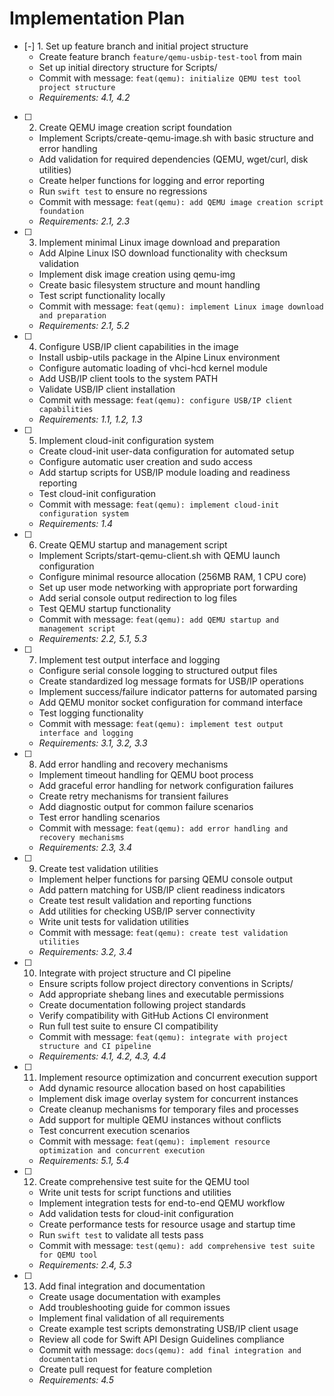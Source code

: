 # Implementation Plan

- [-] 1. Set up feature branch and initial project structure
  - Create feature branch `feature/qemu-usbip-test-tool` from main
  - Set up initial directory structure for Scripts/
  - Commit with message: `feat(qemu): initialize QEMU test tool project structure`
  - _Requirements: 4.1, 4.2_

- [ ] 2. Create QEMU image creation script foundation
  - Implement Scripts/create-qemu-image.sh with basic structure and error handling
  - Add validation for required dependencies (QEMU, wget/curl, disk utilities)
  - Create helper functions for logging and error reporting
  - Run `swift test` to ensure no regressions
  - Commit with message: `feat(qemu): add QEMU image creation script foundation`
  - _Requirements: 2.1, 2.3_

- [ ] 3. Implement minimal Linux image download and preparation
  - Add Alpine Linux ISO download functionality with checksum validation
  - Implement disk image creation using qemu-img
  - Create basic filesystem structure and mount handling
  - Test script functionality locally
  - Commit with message: `feat(qemu): implement Linux image download and preparation`
  - _Requirements: 2.1, 5.2_

- [ ] 4. Configure USB/IP client capabilities in the image
  - Install usbip-utils package in the Alpine Linux environment
  - Configure automatic loading of vhci-hcd kernel module
  - Add USB/IP client tools to the system PATH
  - Validate USB/IP client installation
  - Commit with message: `feat(qemu): configure USB/IP client capabilities`
  - _Requirements: 1.1, 1.2, 1.3_

- [ ] 5. Implement cloud-init configuration system
  - Create cloud-init user-data configuration for automated setup
  - Configure automatic user creation and sudo access
  - Add startup scripts for USB/IP module loading and readiness reporting
  - Test cloud-init configuration
  - Commit with message: `feat(qemu): implement cloud-init configuration system`
  - _Requirements: 1.4_

- [ ] 6. Create QEMU startup and management script
  - Implement Scripts/start-qemu-client.sh with QEMU launch configuration
  - Configure minimal resource allocation (256MB RAM, 1 CPU core)
  - Set up user mode networking with appropriate port forwarding
  - Add serial console output redirection to log files
  - Test QEMU startup functionality
  - Commit with message: `feat(qemu): add QEMU startup and management script`
  - _Requirements: 2.2, 5.1, 5.3_

- [ ] 7. Implement test output interface and logging
  - Configure serial console logging to structured output files
  - Create standardized log message formats for USB/IP operations
  - Implement success/failure indicator patterns for automated parsing
  - Add QEMU monitor socket configuration for command interface
  - Test logging functionality
  - Commit with message: `feat(qemu): implement test output interface and logging`
  - _Requirements: 3.1, 3.2, 3.3_

- [ ] 8. Add error handling and recovery mechanisms
  - Implement timeout handling for QEMU boot process
  - Add graceful error handling for network configuration failures
  - Create retry mechanisms for transient failures
  - Add diagnostic output for common failure scenarios
  - Test error handling scenarios
  - Commit with message: `feat(qemu): add error handling and recovery mechanisms`
  - _Requirements: 2.3, 3.4_

- [ ] 9. Create test validation utilities
  - Implement helper functions for parsing QEMU console output
  - Add pattern matching for USB/IP client readiness indicators
  - Create test result validation and reporting functions
  - Add utilities for checking USB/IP server connectivity
  - Write unit tests for validation utilities
  - Commit with message: `feat(qemu): create test validation utilities`
  - _Requirements: 3.2, 3.4_

- [ ] 10. Integrate with project structure and CI pipeline
  - Ensure scripts follow project directory conventions in Scripts/
  - Add appropriate shebang lines and executable permissions
  - Create documentation following project standards
  - Verify compatibility with GitHub Actions CI environment
  - Run full test suite to ensure CI compatibility
  - Commit with message: `feat(qemu): integrate with project structure and CI pipeline`
  - _Requirements: 4.1, 4.2, 4.3, 4.4_

- [ ] 11. Implement resource optimization and concurrent execution support
  - Add dynamic resource allocation based on host capabilities
  - Implement disk image overlay system for concurrent instances
  - Create cleanup mechanisms for temporary files and processes
  - Add support for multiple QEMU instances without conflicts
  - Test concurrent execution scenarios
  - Commit with message: `feat(qemu): implement resource optimization and concurrent execution`
  - _Requirements: 5.1, 5.4_

- [ ] 12. Create comprehensive test suite for the QEMU tool
  - Write unit tests for script functions and utilities
  - Implement integration tests for end-to-end QEMU workflow
  - Add validation tests for cloud-init configuration
  - Create performance tests for resource usage and startup time
  - Run `swift test` to validate all tests pass
  - Commit with message: `test(qemu): add comprehensive test suite for QEMU tool`
  - _Requirements: 2.4, 5.3_

- [ ] 13. Add final integration and documentation
  - Create usage documentation with examples
  - Add troubleshooting guide for common issues
  - Implement final validation of all requirements
  - Create example test scripts demonstrating USB/IP client usage
  - Review all code for Swift API Design Guidelines compliance
  - Commit with message: `docs(qemu): add final integration and documentation`
  - Create pull request for feature completion
  - _Requirements: 4.5_